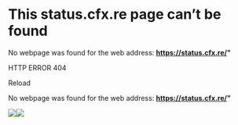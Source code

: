 # This status.cfx.re page can’t be found

No webpage was found for the web address: **https://status.cfx.re/"**

HTTP ERROR 404

Reload


No webpage was found for the web address: **https://status.cfx.re/"**

![](<Base64-Image-Removed>)![](<Base64-Image-Removed>)